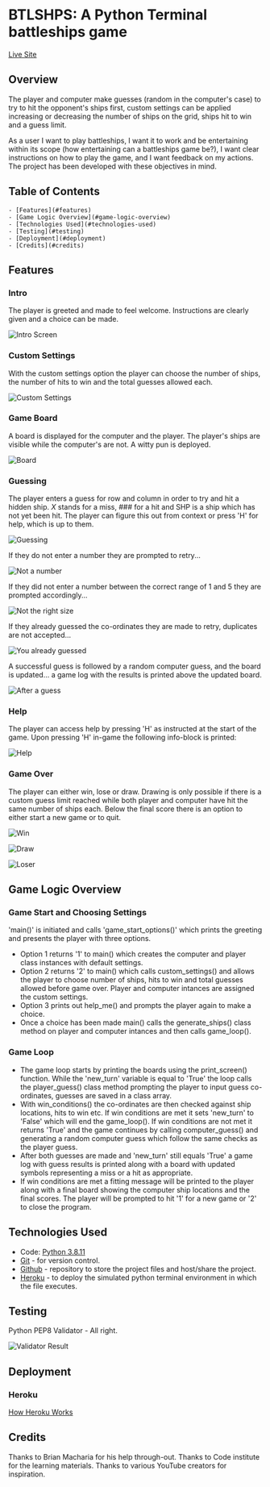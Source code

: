 # BTLSHPS: A Python Terminal battleships game

[Live Site](https://btlshps.herokuapp.com/)

## Overview

The player and computer make guesses (random in the computer's case) to try to hit the opponent's ships first, custom settings can be applied increasing or decreasing the number of ships on the grid, ships hit to win and a guess limit.

As a user I want to play battleships, I want it to work and be entertaining within its scope (how entertaining can a battleships game be?), I want clear instructions on how to play the game, and I want feedback on my actions.  The project has been developed with these objectives in mind.

## Table of Contents
    - [Features](#features)
    - [Game Logic Overview](#game-logic-overview)
    - [Technologies Used](#technologies-used)
    - [Testing](#testing)
    - [Deployment](#deployment)
    - [Credits](#credits)
## Features


### Intro
The player is greeted and made to feel welcome.  Instructions are clearly given and a choice can be made.

![Intro Screen](readme-images/greeting-message.png)

### Custom Settings
With the custom settings option the player can choose the number of ships, the number of hits to win and the total guesses allowed each.

![Custom Settings](readme-images/custom-settings.png)

### Game Board
A board is displayed for the computer and the player.  The player's ships are visible while the computer's are not.  A witty pun is deployed.

![Board](readme-images/board.png)

### Guessing
The player enters a guess for row and column in order to try and hit a hidden ship.  _X_ stands for a miss, ### for a hit and SHP is a ship which has not yet been hit.  The player can figure this out from context or press 'H' for help, which is up to them.

![Guessing](readme-images/mid-game.png)

If they do not enter a number they are prompted to retry...

![Not a number](readme-images/not-a-number.png)

If they did not enter a number between the correct range of 1 and 5 they are prompted accordingly...

![Not the right size](readme-images/data-validation-two.png)

If they already guessed the co-ordinates they are made to retry, duplicates are not accepted...

![You already guessed](readme-images/already-guessed.png)

A successful guess is followed by a random computer guess, and the board is updated... a game log with the results is printed above the updated board.

![After a guess](readme-images/after-a-guess.png)

### Help
The player can access help by pressing 'H' as instructed at the start of the game.  Upon pressing 'H' in-game the following info-block is printed:

![Help](readme-images/help.png)

### Game Over
The player can either win, lose or draw.  Drawing is only possible if there is a custom guess limit reached while both player and computer have hit the same number of ships each.  Below the final score there is an option to either start a new game or to quit.

![Win](readme-images/win.png)

![Draw](readme-images/draw.png)

![Loser](readme-images/loser.png)

## Game Logic Overview
### Game Start and Choosing Settings
'main()' is initiated and calls 'game_start_options()' which prints the greeting and presents the player with three options.  
 - Option 1 returns '1' to main() which creates the computer and player class instances with default settings.  
  - Option 2 returns '2' to main() which calls custom_settings() and allows the player to choose number of ships, hits to win and total guesses allowed before game over. Player and computer intances are assigned the custom settings.
  - Option 3 prints out help_me() and prompts the player again to make a choice.
  - Once a choice has been made main() calls the generate_ships() class method on player and computer intances and then calls game_loop().

### Game Loop
 - The game loop starts by printing the boards using the print_screen() function. While the 'new_turn' variable is equal to 'True' the loop calls the player_guess() class method prompting the player to input guess co-ordinates, guesses are saved in a class array.  
 - With win_conditions() the co-ordinates are then checked against ship locations, hits to win etc.  If win conditions are met it sets 'new_turn' to 'False' which will end the game_loop().  If win conditions are not met it returns 'True' and the game continues by calling computer_guess() and generating a random computer guess which follow the same checks as the player guess.
 - After both guesses are made and 'new_turn' still equals 'True' a game log with guess results is printed along with a board with updated symbols representing a miss or a hit as appropriate.
 - If win conditions are met a fitting message will be printed to the player along with a final board showing the computer ship locations and the final scores.  The player will be prompted to hit '1' for a new game or '2' to close the program.


## Technologies Used

 - Code: [Python 3.8.11](https://www.python.org/)
 - [Git](https://git-scm.com/) - for version control.
 - [Github](https://github.com/) - repository to store the project files and host/share the project.
 - [Heroku](https://www.heroku.com/platform) - to deploy the simulated python terminal environment in which the file executes. 

## Testing

Python PEP8 Validator - All right.

![Validator Result](readme-images/validator-result.png)

## Deployment
### Heroku
[How Heroku Works](https://www.heroku.com/platform#platform-diagram-detail)
## Credits
Thanks to Brian Macharia for his help through-out. Thanks to Code institute for the learning materials. Thanks to various YouTube creators for inspiration.